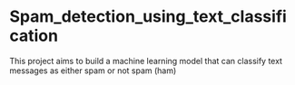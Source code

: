 # Spam_detection_using_text_classification
This project aims to build a machine learning model that can classify text messages as either spam or not spam (ham)
